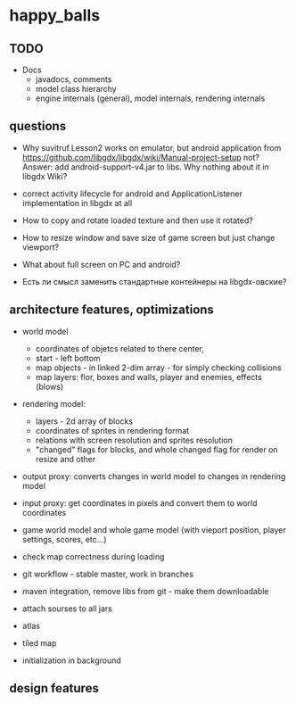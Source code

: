 happy_balls
===========


TODO
----

* Docs
	- javadocs, comments
	- model class hierarchy
	- engine internals (general), model internals, rendering internals


questions
---------

* Why suvitruf.Lesson2 works on emulator, but android application from
https://github.com/libgdx/libgdx/wiki/Manual-project-setup not?
Answer: add android-support-v4.jar to libs.
Why nothing about it in libgdx Wiki?

* correct activity lifecycle for android and ApplicationListener implementation
  in libgdx at all

* How to copy and rotate loaded texture and then use it rotated?

* How to resize window and save size of game screen but just change viewport?

* What about full screen on PC and android?

* Есть ли смысл заменить стандартные контейнеры на libgdx-овские?

architecture features, optimizations
------------------------------------

* world model
	- coordinates of objetcs related to there center,
	- start - left bottom
	- map objects - in linked 2-dim array - for simply checking collisions
	- map layers: flor, boxes and walls, player and enemies, effects (blows)
* rendering model:
	- layers - 2d array of blocks
	- coordinates of sprites in rendering format
	- relations with screen resolution and sprites resolution
	- "changed" flags for blocks, and whole changed flag for render on resize
	  and other
* output proxy: converts changes in world model to changes in rendering model
* input proxy: get coordinates in pixels and convert them to world coordinates
* game world model and whole game model (with vieport position, player settings,
  scores, etc...)

* check map correctness during loading

* git workflow - stable master, work in branches
* maven integration, remove libs from git - make them downloadable
* attach sourses to all jars

* atlas
* tiled map
* initialization in background




design features
---------------


